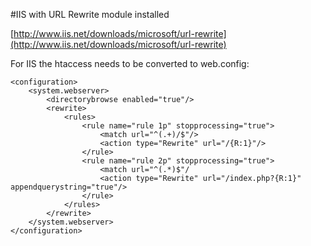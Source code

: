 #IIS with URL Rewrite module installed

[http://www.iis.net/downloads/microsoft/url-rewrite](http://www.iis.net/downloads/microsoft/url-rewrite)

For IIS the htaccess needs to be converted to web.config:

````
<configuration>
    <system.webserver>
        <directorybrowse enabled="true"/>
	    <rewrite>
	    	<rules>
	    		<rule name="rule 1p" stopprocessing="true">
					<match url="^(.+)/$"/>
					<action type="Rewrite" url="/{R:1}"/>
				</rule>
				<rule name="rule 2p" stopprocessing="true">
					<match url="^(.*)$"/
					<action type="Rewrite" url="/index.php?{R:1}" appendquerystring="true"/>
				</rule>
			</rules>
		</rewrite>
	</system.webserver>
</configuration>
````
